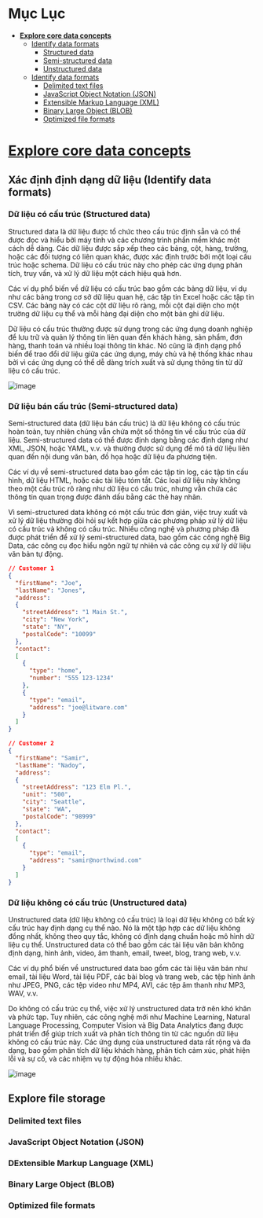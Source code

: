 # Mục Lục

* [**Explore core data concepts**](#M01)
    - [Identify data formats](#M01.1)
      + [Structured data](#M01.1.1)
      + [Semi-structured data](#M01.1.2)
      + [Unstructured data](#M01.1.3)
    - [Identify data formats](#M01.2)
      + [Delimited text files](#M01.2.1)
      + [JavaScript Object Notation (JSON)](#M01.2.2)
      + [Extensible Markup Language (XML)](#M01.2.3)
      + [Binary Large Object (BLOB)](#M01.2.4)
      + [Optimized file formats](#M01.2.5)












<a name="M01"></a>
# [Explore core data concepts](https://learn.microsoft.com/en-us/training/modules/explore-core-data-concepts/)
<a name="M01.1"></a>
## Xác định định dạng dữ liệu (Identify data formats)
<a name="M01.1.1"></a>
### Dữ liệu có cấu trúc (Structured data)

Structured data là dữ liệu được tổ chức theo cấu trúc định sẵn và có thể được đọc và hiểu bởi máy tính và các chương trình phần mềm khác một cách dễ dàng. Các dữ liệu được sắp xếp theo các bảng, cột, hàng, trường, hoặc các đối tượng có liên quan khác, được xác định trước bởi một loại cấu trúc hoặc schema. Dữ liệu có cấu trúc này cho phép các ứng dụng phân tích, truy vấn, và xử lý dữ liệu một cách hiệu quả hơn.

Các ví dụ phổ biến về dữ liệu có cấu trúc bao gồm các bảng dữ liệu, ví dụ như các bảng trong cơ sở dữ liệu quan hệ, các tập tin Excel hoặc các tập tin CSV. Các bảng này có các cột dữ liệu rõ ràng, mỗi cột đại diện cho một trường dữ liệu cụ thể và mỗi hàng đại diện cho một bản ghi dữ liệu.

Dữ liệu có cấu trúc thường được sử dụng trong các ứng dụng doanh nghiệp để lưu trữ và quản lý thông tin liên quan đến khách hàng, sản phẩm, đơn hàng, thanh toán và nhiều loại thông tin khác. Nó cũng là định dạng phổ biến để trao đổi dữ liệu giữa các ứng dụng, máy chủ và hệ thống khác nhau bởi vì các ứng dụng có thể dễ dàng trích xuất và sử dụng thông tin từ dữ liệu có cấu trúc.

![image](https://user-images.githubusercontent.com/62134515/220317287-b613b3a4-d919-4b1c-8a6d-d45ce5c16b1b.png)




<a name="M01.1.2"></a>
### Dữ liệu bán cấu trúc (Semi-structured data)

Semi-structured data (dữ liệu bán cấu trúc) là dữ liệu không có cấu trúc hoàn toàn, tuy nhiên chúng vẫn chứa một số thông tin về cấu trúc của dữ liệu. Semi-structured data có thể được định dạng bằng các định dạng như XML, JSON, hoặc YAML, v.v. và thường được sử dụng để mô tả dữ liệu liên quan đến nội dung văn bản, đồ họa hoặc dữ liệu đa phương tiện.

Các ví dụ về semi-structured data bao gồm các tập tin log, các tập tin cấu hình, dữ liệu HTML, hoặc các tài liệu tóm tắt. Các loại dữ liệu này không theo một cấu trúc rõ ràng như dữ liệu có cấu trúc, nhưng vẫn chứa các thông tin quan trọng được đánh dấu bằng các thẻ hay nhãn.

Vì semi-structured data không có một cấu trúc đơn giản, việc truy xuất và xử lý dữ liệu thường đòi hỏi sự kết hợp giữa các phương pháp xử lý dữ liệu có cấu trúc và không có cấu trúc. Nhiều công nghệ và phương pháp đã được phát triển để xử lý semi-structured data, bao gồm các công nghệ Big Data, các công cụ đọc hiểu ngôn ngữ tự nhiên và các công cụ xử lý dữ liệu văn bản tự động.

```JSON
// Customer 1
{
  "firstName": "Joe",
  "lastName": "Jones",
  "address":
  {
    "streetAddress": "1 Main St.",
    "city": "New York",
    "state": "NY",
    "postalCode": "10099"
  },
  "contact":
  [
    {
      "type": "home",
      "number": "555 123-1234"
    },
    {
      "type": "email",
      "address": "joe@litware.com"
    }
  ]
}

// Customer 2
{
  "firstName": "Samir",
  "lastName": "Nadoy",
  "address":
  {
    "streetAddress": "123 Elm Pl.",
    "unit": "500",
    "city": "Seattle",
    "state": "WA",
    "postalCode": "98999"
  },
  "contact":
  [
    {
      "type": "email",
      "address": "samir@northwind.com"
    }
  ]
}
```



<a name="M01.1.3"></a>
### Dữ liệu không có cấu trúc (Unstructured data)

Unstructured data (dữ liệu không có cấu trúc) là loại dữ liệu không có bất kỳ cấu trúc hay định dạng cụ thể nào. Nó là một tập hợp các dữ liệu không đồng nhất, không theo quy tắc, không có định dạng chuẩn hoặc mô hình dữ liệu cụ thể. Unstructured data có thể bao gồm các tài liệu văn bản không định dạng, hình ảnh, video, âm thanh, email, tweet, blog, trang web, v.v.

Các ví dụ phổ biến về unstructured data bao gồm các tài liệu văn bản như email, tài liệu Word, tài liệu PDF, các bài blog và trang web, các tệp hình ảnh như JPEG, PNG, các tệp video như MP4, AVI, các tệp âm thanh như MP3, WAV, v.v.

Do không có cấu trúc cụ thể, việc xử lý unstructured data trở nên khó khăn và phức tạp. Tuy nhiên, các công nghệ mới như Machine Learning, Natural Language Processing, Computer Vision và Big Data Analytics đang được phát triển để giúp trích xuất và phân tích thông tin từ các nguồn dữ liệu không có cấu trúc này. Các ứng dụng của unstructured data rất rộng và đa dạng, bao gồm phân tích dữ liệu khách hàng, phân tích cảm xúc, phát hiện lỗi và sự cố, và các nhiệm vụ tự động hóa nhiều khác.

![image](https://user-images.githubusercontent.com/62134515/220317374-ab1f5b16-b47b-4ef0-bc53-6580bb1cbaca.png)






<a name="M01.2"></a>
## Explore file storage
<a name="M01.2.1"></a>
### Delimited text files





<a name="M01.2.2"></a>
### JavaScript Object Notation (JSON)



<a name="M01.2.3"></a>
### DExtensible Markup Language (XML)





<a name="M01.2.4"></a>
### Binary Large Object (BLOB)





<a name="M01.2.5"></a>
### Optimized file formats
























